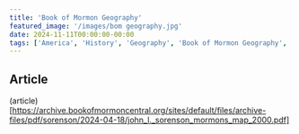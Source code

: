 ```yaml
---
title: 'Book of Mormon Geography'
featured_image: '/images/bom geography.jpg'
date: 2024-11-11T00:00:00-00:00
tags: ['America', 'History', 'Geography', 'Book of Mormon Geography', 'Book of Mormon']
---
```


<!-- ![Lake Erie](image.png) -->

## Article
(article)[https://archive.bookofmormoncentral.org/sites/default/files/archive-files/pdf/sorenson/2024-04-18/john_l._sorenson_mormons_map_2000.pdf]

